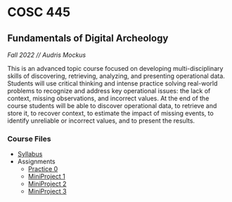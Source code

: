 # COSC 445
## Fundamentals of Digital Archeology
<i> Fall 2022 // Audris Mockus </i>

This is an advanced topic course focused on developing multi-disciplinary skills of discovering, retrieving, analyzing, and presenting operational data. Students will use critical thinking and intense practice solving real-world problems to recognize and address key operational issues: the lack of context, missing observations, and incorrect values. At the end of the course students will be able to discover operational data, to retrieve and store it, to recover context, to estimate the impact of missing events, to identify unreliable or incorrect values, and to present the results.

### Course Files
* [Syllabus](/COSC445/COSC445%20Syllabus.pdf)
* Assignments
    * [Practice 0](/COSC445/Practice0/)
    * [MiniProject 1](/COSC445/MiniProject1/)
    * [MiniProject 2](/COSC445/MiniProject2/)
    * [MiniProject 3](/COSC445/MiniProject3/)
    

